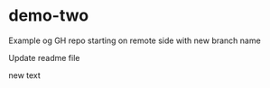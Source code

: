 
# demo-two
Example og GH repo starting on remote side with new branch name

Update readme file


new text
